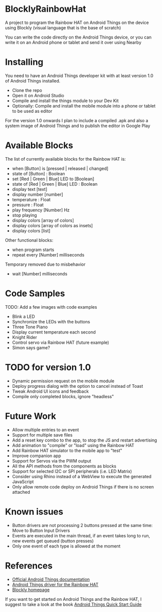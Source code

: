 # BlocklyRainbowHat

A project to program the Rainbow HAT on Android Things on the device using Blockly (visual language that is the base of scratch)

You can write the code directly on the Android Things device, or you can write it on an Android phone or tablet and send it over using Nearby

# Installing

You need to have an Android Things developer kit with at least version 1.0 of Android Things installed.
- Clone the repo
- Open it on Android Studio
- Compile and install the things module to your Dev Kit
- Optionally: Compile and install the mobile module into a phone or tablet to be used as editor

For the version 1.0 onwards I plan to include a compiled .apk and also a system image of Android Things and to publish the editor in Google Play

# Available Blocks

The list of currently available blocks for the Rainbow HAT is:

- when [Button] is [pressed | released | changed]
- state of [Button] : Boolean
- set [Red | Green | Blue] LED to [Boolean]
- state of [Red | Green | Blue] LED : Boolean
- display text [text]
- display number [number]
- temperature : Float
- pressure : Float
- play frequency [Number] Hz
- stop playing 
- display colors [array of colors]
- display colors [array of colors as insets]
- display colors [list]

Other functional blocks:

- when program starts
- repeat every [Number] milliseconds

Temporary removed due to misbehavior

- wait [Number] milliseconds

# Code Samples

TODO: Add a few images with code examples
- Blink a LED
- Synchronize the LEDs with the buttons
- Three Tone Piano
- Display current temperature each second
- Knight Rider
- Control servo via Rainbow HAT (future example)
- Simon says game?

# TODO for version 1.0
- Dynamic permission request on the mobile module
- Deploy progress dialog with the option to cancel instead of Toast
- Tweak Android UI icons and feedback
- Compile only completed blocks, ignore "headless"

# Future Work
- Allow multiple entries to an event
- Support for multiple save files
- Add a reset key combo to the app, to stop the JS and restart advertising
- Add animation to "compile" or "load" using the Rainbow HAT
- Add Rainbow HAT simulator to the mobile app to "test"
- Improve companion app
- Support for Servos via the PWM output
- All the API methods from the components as blocks
- Support for selected I2C or SPI peripherals (i.e. LED Matrix)
- Consider using Rhino instead of a WebView to execute the generated JavaScript
- Only allow remote code deploy on Android Things if there is no screen attached

# Known issues
- Button drivers are not processing 2 buttons pressed at the same time: Move to Button Input Drivers
- Events are executed in the main thread, if an event takes long to run, new events get queued (button presses)
- Only one event of each type is allowed at the moment

# References
- [Official Android Things documentation](https://developer.android.com/things/)
- [Android Things driver for the Rainbow HAT](https://github.com/androidthings/contrib-drivers/tree/master/rainbowhat)
- [Blockly homepage](https://developers.google.com/blockly/)

If you want to get started on Android Things and the Rainbow HAT, I suggest to take a look at the book [Android Things Quick Start Guide](https://www.packtpub.com/hardware-and-creative/android-things-quick-start-guide)
